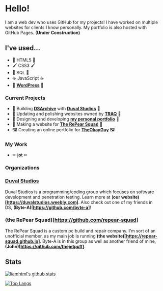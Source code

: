 # Hello! 
I am a web dev who uses GitHub for my projects! I have worked on multiple websites for clients I know personally.
My portfolio is also hosted with GitHub Pages. **(Under Construction)**
## I've used...
 - 📝 HTML5 📝
 - 🖌 CSS3 🖌
 - 🧮 SQL 🧮
 - ☕ JavaScript ☕
 - 📰 **[WordPress](https://WordPress.com)** 📰
### Current Projects 
 - 📂 Building **[DSArchive](http://DSArchive.rf.gd)** with **[Duval Studios](https://DuvalStudios.weebly.com)** 📂
 - 🌊 Updating and polishing websites owned by **[TRAQ](https://TrojanMiddle.Swimtopia.com/)** 🌊
 - 🎨 Designing and developing **[my personal portfolio](https://GitHub.com/liamhtml/liamhtml.github.io)** 🎨
 - 🍐 Making a website for **[The RePear Squad](https://GitHub.com/repear-squad/repear-squad.github.io)** 🍐
 - 🖼 Creating an online portfolio for **[TheOkayGuy](https://theokayguy1.github.io)** 🖼
 ### My Work 
  - ✏ **[jot](https://liamhtml.GitHub.io/jot)** ✏
 ### Organizations
 ### **[Duval Studios](https://github.com/duvalstudios)**
 Duval Studios is a programming/coding group which focuses on software development and penetration testing. Learn more at **(our website)[https://duvalstudios.weebly.com]**. Also check out one of my friends in DS, **(Byte-A)[https://github.com/byte-a]**!
 ### **(the RePear Squad)[https://github.com/repear-squad]**
 The RePear Squad is a custom pc build and repair company. I'm sort of an unofficial member, as my main job is running **(the website)[https://repear-squad.github.io]**. Byte-A is in this group as well as another friend of mine, **(John)[https://github.com/thejetpuff]**.
 
 ## Stats 
 [![liamhtml's github stats](https://github-readme-stats.vercel.app/api?username=liamhtml&count_private=true&show_icons=true&theme=algolia)](https://github.com/anuraghazra/github-readme-stats)
 
 [![Top Langs](https://github-readme-stats.vercel.app/api/top-langs/?username=liamhtml&count_private=true&show_icons=true&theme=algolia)](https://github.com/anuraghazra/github-readme-stats)

<!-- HTML was my introduction to coding. I adopted the nickname liamhtml and now I use it everywhere! -->
